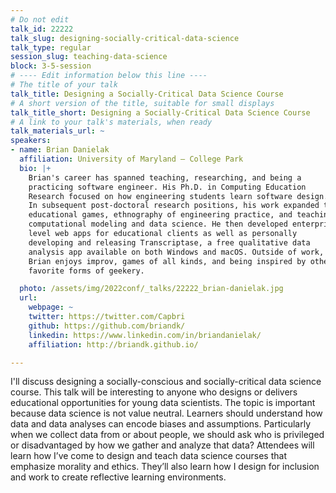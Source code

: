 ```yaml
---
# Do not edit
talk_id: 22222
talk_slug: designing-socially-critical-data-science
talk_type: regular
session_slug: teaching-data-science
block: 3-5-session
# ---- Edit information below this line ----
# The title of your talk
talk_title: Designing a Socially-Critical Data Science Course
# A short version of the title, suitable for small displays
talk_title_short: Designing a Socially-Critical Data Science Course
# A link to your talk's materials, when ready
talk_materials_url: ~
speakers:
- name: Brian Danielak
  affiliation: University of Maryland – College Park
  bio: |+
    Brian's career has spanned teaching, researching, and being a
    practicing software engineer. His Ph.D. in Computing Education
    Research focused on how engineering students learn software design.
    In subsequent post-doctoral research positions, his work expanded to
    educational games, ethnography of engineering practice, and teaching
    computational modeling and data science. He then developed enterprise
    level web apps for educational clients as well as personally
    developing and releasing Transcriptase, a free qualitative data
    analysis app available on both Windows and macOS. Outside of work,
    Brian enjoys improv, games of all kinds, and being inspired by others’
    favorite forms of geekery.

  photo: /assets/img/2022conf/_talks/22222_brian-danielak.jpg
  url:
    webpage: ~
    twitter: https://twitter.com/Capbri
    github: https://github.com/briandk/
    linkedin: https://www.linkedin.com/in/briandanielak/
    affiliation: http://briandk.github.io/

---
```


<!-- ABSTRACT ----
Please write abstract below. You may use simple markdown (links, code style, bold, italics)
-->

I'll discuss designing a socially-conscious and socially-critical data science
course. This talk will be interesting to anyone who designs or delivers
educational opportunities for young data scientists. The topic is important
because data science is not value neutral. Learners should understand how
data and data analyses can encode biases and assumptions. Particularly when
we collect data from or about people, we should ask who is privileged or
disadvantaged by how we gather and analyze that data? Attendees will learn
how I’ve come to design and teach data science courses that emphasize morality
and ethics. They’ll also learn how I design for inclusion and work to create
reflective learning environments.
